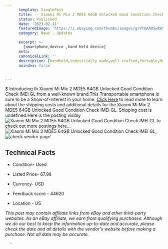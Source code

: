 ```yaml
---
      template: SinglePost
      title: -- Xiaomi Mi Mix 2 MDE5 64GB Unlocked Good Condition Check IMEI GL
      status: Published
      date: '2023-02-11'
      featuredImage: 'https://i.ebayimg.com/thumbs/images/g/VYUAAOSwAW5j0bj1/s-l225.jpg'
      category: News , Updates

      excerpt: >-
        [smartphone,device ,hand held device]
      meta:
      canonicalLink: ''
      description: [handheld,industrially made,well crafted,Portable,Mobile,Compact,Convenient,Lightweight,Maneuverable,Man-portable,Miniature,Carriable,Hand-held,Light,Holdable,Transportable,Mobile device,Pocket-sized,On-the-go,Wireless,Cordless,Compact size,Convenient size, smartphone,device ,hand held device]
      noindex: false
      

---
```

$
      Introducing th Xiaomi Mi Mix 2 MDE5 64GB Unlocked Good Condition Check IMEI GL from a well-known brand.This Transportable smartphone is sure to be a Show-of-interest in your home. [Click Here](https://www.ebay.com/itm/374467589683?hash=item573001f633%3Ag%3AVYUAAOSwAW5j0bj1&mkevt=1&mkcid=1&mkrid=711-53200-19255-0&campid=%253CePNCampaignId%253E&customid=%253CreferenceId%253E&toolid=10049) to read more to learn about the shipping costs and additional details for the Xiaomi Mi Mix 2 MDE5 64GB Unlocked Good Condition Check IMEI GL. Shipping cost is undefined.Here is the posting visibly ![Xiaomi Mi Mix 2 MDE5 64GB Unlocked Good Condition Check IMEI GL](https://i.ebayimg.com/thumbs/images/g/VYUAAOSwAW5j0bj1/s-l225.jpg) to check out more postings here... ![Xiaomi Mi Mix 2 MDE5 64GB Unlocked Good Condition Check IMEI GL](https://i.ebayimg.com/images/g/VYUAAOSwAW5j0bj1/s-l1600.jpg), ![check vendor page](https://origin-galleryplus.ebayimg.com/ws/web/374467589683_2_0_1/225x225.jpg,https://origin-galleryplus.ebayimg.com/ws/web/374467589683_3_0_1/225x225.jpg,https://origin-galleryplus.ebayimg.com/ws/web/374467589683_4_0_1/225x225.jpg,https://origin-galleryplus.ebayimg.com/ws/web/374467589683_5_0_1/225x225.jpg,https://origin-galleryplus.ebayimg.com/ws/web/374467589683_6_0_1/225x225.jpg,https://origin-galleryplus.ebayimg.com/ws/web/374467589683_7_0_1/225x225.jpg)'

      

 ## Technical Facts 



     
      

 - Condition- Used 


      

 - Listed Price- 67.98 


      

 - Currency- USD 


      

 - Feedback score - 44620 


      

 - Location - US 


      
      

 *_This post may contain affiliate links from eBay and other third-party websites. As an eBay affiliate, we earn from qualifying purchases. Although we do our best to keep the information up-to-date and accurate, please check the date and all details with the vendor's website before making a purchase. Not all data may be accurate._*




      -
